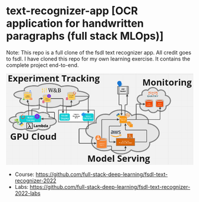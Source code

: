 # text-recognizer-app [OCR application for handwritten paragraphs (full stack MLOps)]

Note: This repo is a full clone of the fsdl text recognizer app. All credit goes to fsdl. I have cloned this repo for my own learning exercise. It contains the complete project end-to-end.

![](app_diagram.png)

- Course: https://github.com/full-stack-deep-learning/fsdl-text-recognizer-2022
- Labs: https://github.com/full-stack-deep-learning/fsdl-text-recognizer-2022-labs
